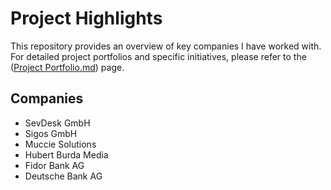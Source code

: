 # Project Highlights

This repository provides an overview of key companies I have worked with. For detailed project portfolios and specific initiatives, please refer to the ([Project Portfolio.md](https://github.com/hashamMunir/project-highlights/blob/main/Project%20Portfolio)) page.

## Companies

- SevDesk GmbH
- Sigos GmbH
- Muccie Solutions
- Hubert Burda Media
- Fidor Bank AG
- Deutsche Bank AG
